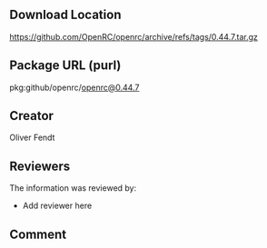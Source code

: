 ## Download Location

https://github.com/OpenRC/openrc/archive/refs/tags/0.44.7.tar.gz

## Package URL (purl)

pkg:github/openrc/openrc@0.44.7

## Creator

Oliver Fendt

## Reviewers

The information was reviewed by:

* Add reviewer here

## Comment

